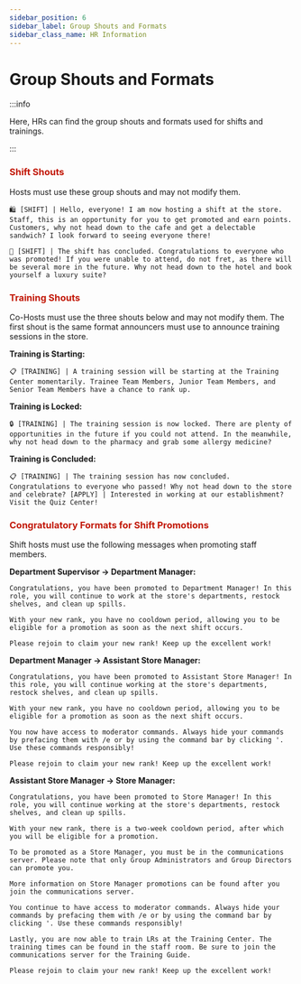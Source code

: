 ```yaml
---
sidebar_position: 6
sidebar_label: Group Shouts and Formats
sidebar_class_name: HR Information
---
```


# Group Shouts and Formats

:::info

Here, HRs can find the group shouts and formats used for shifts and trainings.

:::

### <font color="#C21807">Shift Shouts</font>
Hosts must use these group shouts and may not modify them.

`🛍️ [SHIFT] | Hello, everyone! I am now hosting a shift at the store. Staff, this is an opportunity for you to get promoted and earn points. Customers, why not head down to the cafe and get a delectable sandwich? I look forward to seeing everyone there!`

`🛒 [SHIFT] | The shift has concluded. Congratulations to everyone who was promoted! If you were unable to attend, do not fret, as there will be several more in the future. Why not head down to the hotel and book yourself a luxury suite?`

### <font color="#C21807">Training Shouts</font>
Co-Hosts must use the three shouts below and may not modify them. The first shout is the same format announcers must use to announce training sessions in the store.

**Training is Starting:**

`📋 [TRAINING] | A training session will be starting at the Training Center momentarily. Trainee Team Members, Junior Team Members, and Senior Team Members have a chance to rank up.`

**Training is Locked:**

`🔒 [TRAINING] | The training session is now locked. There are plenty of opportunities in the future if you could not attend. In the meanwhile, why not head down to the pharmacy and grab some allergy medicine?`

**Training is Concluded:**

`📋 [TRAINING] | The training session has now concluded. Congratulations to everyone who passed! Why not head down to the store and celebrate? [APPLY] | Interested in working at our establishment? Visit the Quiz Center!`

### <font color="#C21807">Congratulatory Formats for Shift Promotions</font>
Shift hosts must use the following messages when promoting staff members.

**Department Supervisor -> Department Manager:**

`Congratulations, you have been promoted to Department Manager! In this role, you will continue to work at the store's departments, restock shelves, and clean up spills.`

`With your new rank, you have no cooldown period, allowing you to be eligible for a promotion as soon as the next shift occurs.`

`Please rejoin to claim your new rank! Keep up the excellent work!`

**Department Manager -> Assistant Store Manager:**

`Congratulations, you have been promoted to Assistant Store Manager! In this role, you will continue working at the store's departments, restock shelves, and clean up spills.`

`With your new rank, you have no cooldown period, allowing you to be eligible for a promotion as soon as the next shift occurs.`

`You now have access to moderator commands. Always hide your commands by prefacing them with /e or by using the command bar by clicking '. Use these commands responsibly!`

`Please rejoin to claim your new rank! Keep up the excellent work!`

**Assistant Store Manager -> Store Manager:**

`Congratulations, you have been promoted to Store Manager! In this role, you will continue working at the store's departments, restock shelves, and clean up spills.`

`With your new rank, there is a two-week cooldown period, after which you will be eligible for a promotion.`

`To be promoted as a Store Manager, you must be in the communications server. Please note that only Group Administrators and Group Directors can promote you.`

`More information on Store Manager promotions can be found after you join the communications server.`

`You continue to have access to moderator commands. Always hide your commands by prefacing them with /e or by using the command bar by clicking '. Use these commands responsibly!`

`Lastly, you are now able to train LRs at the Training Center. The training times can be found in the staff room. Be sure to join the communications server for the Training Guide.`

`Please rejoin to claim your new rank! Keep up the excellent work!`
